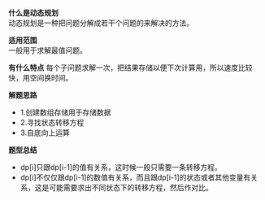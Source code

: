 **什么是动态规划**  
动态规划是一种把问题分解成若干个问题的来解决的方法。

**适用范围**  
一般用于求解最值问题。

**有什么特点**
每个子问题求解一次，把结果存储以便下次计算用，所以速度比较快，用空间换时间。

**解题思路**  
* 1.创建数组存储用于存储数据
* 2.寻找状态转移方程
* 3.自底向上运算

**题型总结**  
* dp[i]只跟dp[i-1]的值有关系，这时候一般只需要一条转移方程。
* dp[i]不仅仅跟dp[i-1]的数值有关系，而且跟dp[i-1]的状态或者其他变量有关系，这是可能需要求出不同状态下的转移方程，然后作对比。
